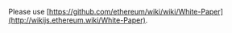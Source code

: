 <!-- TITLE: Ethereum White Paper -->

Please use [https://github.com/ethereum/wiki/wiki/White-Paper](http://wikijs.ethereum.wiki/White-Paper).